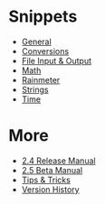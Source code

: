 Snippets
=================

* [General](/snippets#General)
* [Conversions](/snippets#Conversions)
* [File Input &amp; Output](/snippets#FileInputOutput)
* [Math](/snippets#Math)
* [Rainmeter](/snippets#Rainmeter)
* [Strings](/snippets#Strings)
* [Time](/snippets#Time)

More
===============
* [2.4 Release Manual](/manual)
* [2.5 Beta Manual](/manual-beta)
* [Tips & Tricks](/tips)
* [Version History](/history)